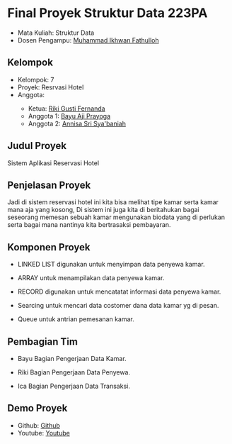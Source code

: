 # Final Proyek Struktur Data 223PA
<ul>
  <li>Mata Kuliah: Struktur Data</li>
  <li>Dosen Pengampu: <a href="https://github.com/Muhammad-Ikhwan-Fathulloh">Muhammad Ikhwan Fathulloh</a></li>
</ul>

## Kelompok
<ul>
  <li>Kelompok: 7</li>
  <li>Proyek: Resrvasi Hotel</li>
  <li>Anggota:</li>
  <ul>
    <li>Ketua: <a href="https://github.com/rikigusti/">Riki Gusti Fernanda</a></li>
    <li>Anggota 1: <a href="https://github.com/BayuAjiPrayoga">Bayu Aji Prayoga</a></li>
    <li>Anggota 2: <a href="https://github.com/Annisasris">Annisa Sri Sya'baniah</a></li>
  </ul>
</ul>

## Judul Proyek
<p>Sistem Aplikasi Reservasi Hotel</p>

## Penjelasan Proyek
<p>Jadi di sistem reservasi hotel ini kita bisa melihat tipe kamar serta kamar mana aja yang kosong,
Di sistem ini juga kita di beritahukan bagai seseorang memesan sebuah kamar mengunakan biodata yang 
di perlukan serta bagai mana nantinya kita bertrasaksi pembayaran.</p>

## Komponen Proyek
<ul>
  <li><p>LINKED LIST digunakan untuk menyimpan data penyewa kamar.</p></li>
  <li><p>ARRAY untuk menampilakan data penyewa kamar.</p></li>
  <li><p>RECORD digunakan untuk mencatatat informasi data penyewa kamar.</p></li>
  <li><p>Searcing untuk mencari data costomer dana data kamar yg di pesan.</p></li>
  <li><p>Queue untuk antrian pemesanan kamar.</p></li>
</ul>

## Pembagian Tim
<ul>
  <li><p>Bayu Bagian Pengerjaan Data Kamar.</p></li>
  <li><p>Riki Bagian Pengerjaan Data Penyewa.</p></li>
  <li><p>Ica Bagian Pengerjaan Data Transaksi.</p></li>
</ul>

## Demo Proyek
<ul>
  <li>Github: <a href="https://github.com/rikigusti/Reservasi_Hotel">Github</a></li>
  <li>Youtube: <a href="https://youtu.be/So332IUlZVw?si=yL7r4GbDt1KvkM6A">Youtube</a></li>
</ul>
